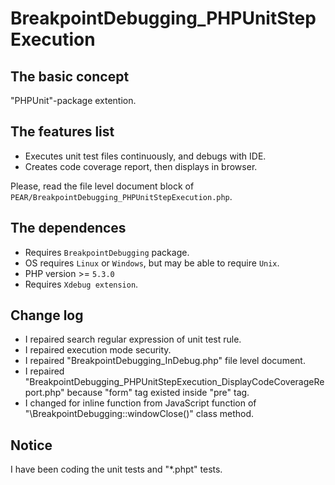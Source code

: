 BreakpointDebugging_PHPUnitStepExecution
========================================

The basic concept
-----------------

"PHPUnit"-package extention.

The features list
-----------------

* Executes unit test files continuously, and debugs with IDE.
* Creates code coverage report, then displays in browser.

Please, read the file level document block of `PEAR/BreakpointDebugging_PHPUnitStepExecution.php`.

The dependences
---------------

* Requires `BreakpointDebugging` package.
* OS requires `Linux` or `Windows`, but may be able to require `Unix`.
* PHP version >= `5.3.0`
* Requires `Xdebug extension`.

Change log
----------

* I repaired search regular expression of unit test rule.
* I repaired execution mode security.
* I repaired "BreakpointDebugging_InDebug.php" file level document.
* I repaired "BreakpointDebugging_PHPUnitStepExecution_DisplayCodeCoverageReport.php" because "form" tag existed inside "pre" tag.
* I changed for inline function from JavaScript function of "\BreakpointDebugging::windowClose()" class method.

Notice
------

I have been coding the unit tests and "*.phpt" tests.
